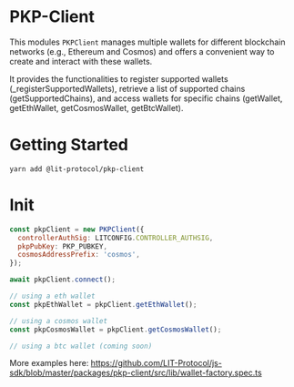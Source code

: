 # PKP-Client

This modules `PKPClient` manages multiple wallets for different blockchain networks (e.g., Ethereum and Cosmos) and offers a convenient way to create and interact with these wallets.

It provides the functionalities to register supported wallets (\_registerSupportedWallets), retrieve a list of supported chains (getSupportedChains), and access wallets for specific chains (getWallet, getEthWallet, getCosmosWallet, getBtcWallet).

# Getting Started

```
yarn add @lit-protocol/pkp-client
```

# Init

```js
const pkpClient = new PKPClient({
  controllerAuthSig: LITCONFIG.CONTROLLER_AUTHSIG,
  pkpPubKey: PKP_PUBKEY,
  cosmosAddressPrefix: 'cosmos',
});

await pkpClient.connect();

// using a eth wallet
const pkpEthWallet = pkpClient.getEthWallet();

// using a cosmos wallet
const pkpCosmosWallet = pkpClient.getCosmosWallet();

// using a btc wallet (coming soon)
```

More examples here:
https://github.com/LIT-Protocol/js-sdk/blob/master/packages/pkp-client/src/lib/wallet-factory.spec.ts
